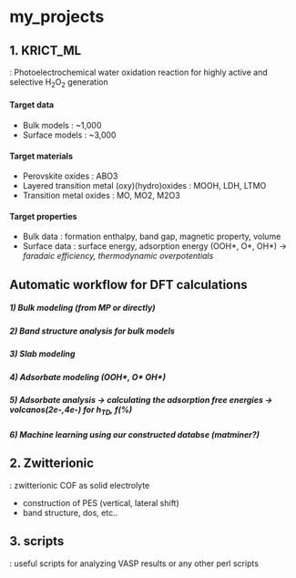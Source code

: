 # my_projects

## 1. KRICT_ML
: Photoelectrochemical water oxidation reaction for highly active and selective H<sub>2</sub>O<sub>2</sub> generation

#### Target data
- Bulk models : ~1,000
- Surface models : ~3,000

#### Target materials
- Perovskite oxides : ABO3
- Layered transition metal (oxy)(hydro)oxides : MOOH, LDH, LTMO
- Transition metal oxides : MO, MO2, M2O3

#### Target properties
- Bulk data : formation enthalpy, band gap, magnetic property, volume
- Surface data : surface energy, adsorption energy (OOH*, O*, OH*)
-> _faradaic efficiency, thermodynamic overpotentials_

## Automatic workflow for DFT calculations
##### 1) Bulk modeling (from MP or directly)
##### 2) Band structure analysis for bulk models
##### 3) Slab modeling
##### 4) Adsorbate modeling (OOH*, O* OH*)
##### 5) Adsorbate analysis -> calculating the adsorption free energies -> volcanos(2e-,4e-) for h<sub>TD</sub>, f(%)
##### 6) Machine learning using our constructed databse (matminer?)

## 2. Zwitterionic
: zwitterionic COF as solid electrolyte
- construction of PES (vertical, lateral shift)
- band structure, dos, etc..


## 3. scripts
: useful scripts for analyzing VASP results or any other perl scripts 
